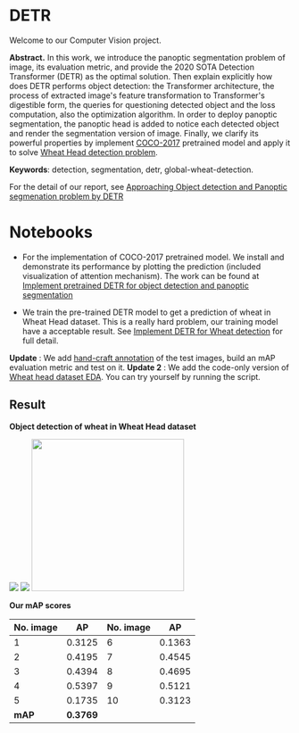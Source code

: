 # DETR 
Welcome to our Computer Vision project.

**Abstract.** In this work, we introduce the panoptic segmentation problem of image, its evaluation metric, and provide the 2020 SOTA Detection Transformer (DETR) as the optimal solution. Then explain explicitly how does DETR performs object detection: the Transformer architecture, the process of extracted image's feature transformation to Transformer's digestible form, the queries for questioning detected object and the loss computation, also the optimization algorithm. In order to deploy panoptic segmentation, the panoptic head is added to notice each detected object and render the segmentation version of image. Finally, we clarify its powerful properties by implement [COCO-2017](https://cocodataset.org/index.htm#download) pretrained model and apply it to solve [Wheat Head detection problem](https://www.kaggle.com/c/global-wheat-detection).

**Keywords**: detection, segmentation, detr, global-wheat-detection.

For the detail of our report, see [Approaching Object detection and Panoptic segmenation problem by DETR](https://github.com/thoconvuive/DETR/blob/main/DETR.pdf)

# Notebooks
+ For the implementation of COCO-2017 pretrained model. We install and demonstrate its performance by plotting the prediction (included visualization of attention mechanism). The work can be found at [Implement pretrained DETR for object detection and panoptic segmentation](https://github.com/thoconvuive/DETR/blob/main/Implement%20pretrained%20DETR%20for%20object%20detection%20and%20panoptic%20segmentation.ipynb)  

+ We train the pre-trained DETR model to get a prediction of wheat in Wheat Head dataset. This is a really hard problem, our training model have a acceptable result. See [Implement DETR for Wheat detection](https://github.com/thoconvuive/DETR/blob/main/Implement%20DETR%20for%20Wheat%20detection.ipynb) for full detail.

**Update** : We add [hand-craft annotation](https://github.com/thoconvuive/DETR/blob/main/_annotations.csv) of the test images, build an mAP evaluation metric and test on it.
**Update 2** : We add the code-only version of [Wheat head dataset EDA](https://github.com/hoangtv2000/DETR_for_wheat_dectection/blob/main/wheat_head_EDA.ipynb). You can try yourself by running the script. 

## Result

**Object detection of wheat in Wheat Head dataset**

<p float="left">
  <img src="https://github.com/hoangtv2000/DETR_for_wheat_dectection/blob/main/results/res1.jpg" />
  <img src="https://github.com/hoangtv2000/DETR_for_wheat_dectection/blob/main/results/res2.jpg" /> 
  <img src="https://github.com/hoangtv2000/DETR_for_wheat_dectection/blob/main/results/res3.jpg" width="273" />
</p>

**Our mAP scores**

|No. image| AP       |No. image| AP   |
|-------- |----------|---------|------|
|1        | 0.3125   |6        |0.1363|
|2        | 0.4195   |7        |0.4545|
|3        | 0.4394   |8        |0.4695|
|4        | 0.5397   |9        |0.5121|
|5        | 0.1735   |10       |0.3123|
|**mAP**  | **0.3769**              |||
